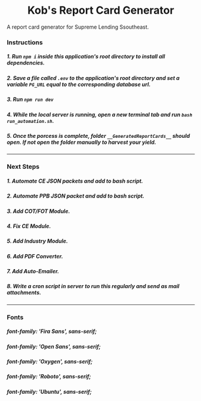 <center><h1>Kob's Report Card Generator</h1></center>

A report card generator for Supreme Lending Ssoutheast.
### Instructions

##### 1. Run `npm i` inside this application's root directory to install all dependencies.
##### 2. Save a file called `.env` to the application's root directory and set a variable `PG_URL` equal to the corresponding database url. 
##### 3. Run `npm run dev`
##### 4. While the local server is running, open a new terminal tab and run `bash run_automation.sh`.
##### 5. Once the porcess is complete, folder `__GeneratedReportCards__` should open. If not open the folder manually to harvest your yield.

---
### Next Steps
##### 1. Automate CE JSON packets and add to bash script.
##### 2. Automate PPB JSON packet and add to bash script.
##### 3. Add COT/FOT Module.
##### 4. Fix CE Module.
##### 5. Add Industry Module.
##### 6. Add PDF Converter.
##### 7. Add Auto-Emailer.
##### 8. Write a cron script in server to run this regularly and send as mail attachments.

---
### Fonts
##### font-family: 'Fira Sans', sans-serif;
##### font-family: 'Open Sans', sans-serif;
##### font-family: 'Oxygen', sans-serif;
##### font-family: 'Roboto', sans-serif;
##### font-family: 'Ubuntu', sans-serif;
